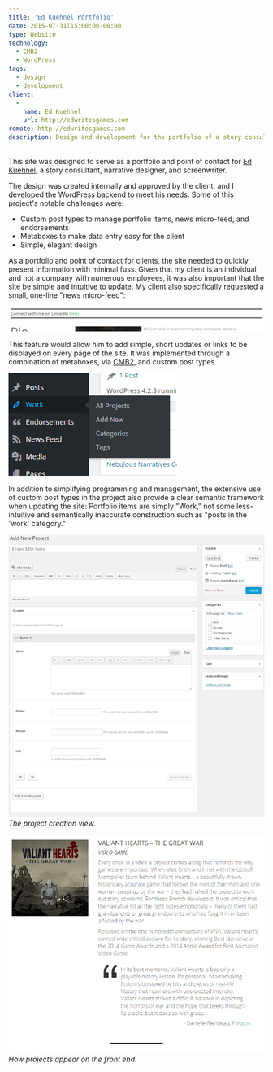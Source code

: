 ```yaml
---
title: 'Ed Kuehnel Portfolio'
date: 2015-07-31T15:00:00-00:00
type: Website
technology:
  - CMB2
  - WordPress
tags:
  - design
  - development
client:
  - 
    name: Ed Kuehnel
    url: http://edwritesgames.com
remote: http://edwritesgames.com
description: Design and development for the portfolio of a story consultant, narrative designer, and screenwriter.
---
```


This site was designed to serve as a portfolio and point of contact for [Ed Kuehnel](http://edwritesgames.com/), a story consultant, narrative designer, and screenwriter.

The design was created internally and approved by the client, and I developed the WordPress backend to meet his needs. Some of this project's notable challenges were:

- Custom post types to manage portfolio items, news micro-feed, and endorsements
- Metaboxes to make data entry easy for the client
- Simple, elegant design

As a portfolio and point of contact for clients, the site needed to quickly present information with minimal fuss. Given that my client is an individual and not a company with numerous employees, it was also important that the site be simple and intuitive to update. My client also specifically requested a small, one-line "news micro-feed":

![News & announcements microfeed](images/edwritesgames.com/edwritesgames.com_microfeed.png)

This feature would allow him to add simple, short updates or links to be displayed on every page of the site. It was implemented through a combination of metaboxes, via [CMB2](https://github.com/WebDevStudios/CMB2), and custom post types.

![Work section on backend](images/edwritesgames.com/edwritesgames.com_work.png)

In addition to simplifying programming and management, the extensive use of custom post types in the project also provide a clear semantic framework when updating the site: Portfolio items are simply "Work," not some less-intuitive and semantically inaccurate construction such as "posts in the 'work' category."

![Project creation, backend](images/edwritesgames.com/edwritesgames.com_project.png)
_The project creation view._

![Project appearance, frontend](images/edwritesgames.com/edwritesgames.com_project_front_end.png)
_How projects appear on the front end._
